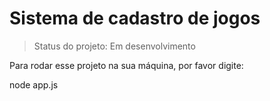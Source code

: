 <H1>Sistema de cadastro de jogos</H1>

> Status do projeto: Em desenvolvimento

Para rodar esse projeto na sua máquina, por favor digite:

node app.js
